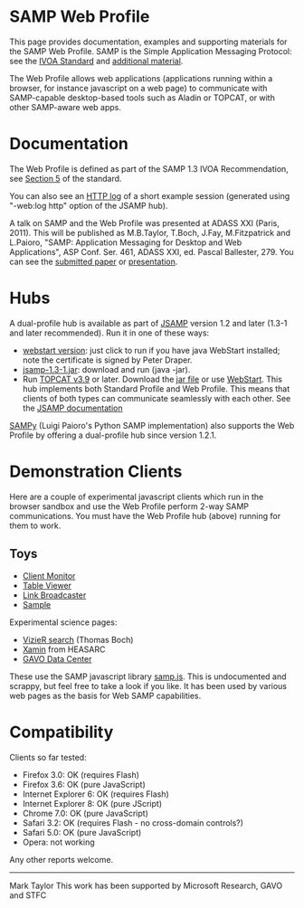 SAMP Web Profile
================

This page provides documentation, examples and supporting materials for the SAMP Web Profile. SAMP is the Simple Application Messaging Protocol: see the [IVOA Standard](http://www.ivoa.net/Documents/latest/SAMP.html) and [additional material](http://www.ivoa.net/samp).

The Web Profile allows web applications (applications running within a browser, for instance javascript on a web page) to communicate with SAMP-capable desktop-based tools such as Aladin or TOPCAT, or with other SAMP-aware web apps.

Documentation
=============

The Web Profile is defined as part of the SAMP 1.3 IVOA Recommendation, see [Section 5](http://www.ivoa.net/Documents/SAMP/20120411/REC-SAMP-1.3-20120411.html#tth_sEc5) of the standard.

You can also see an [HTTP log](http://www.star.bristol.ac.uk/~mbt/websamp/http-log.txt) of a short example session (generated using "-web:log http" option of the JSAMP hub).

A talk on SAMP and the Web Profile was presented at ADASS XXI (Paris, 2011). This will be published as M.B.Taylor, T.Boch, J.Fay, M.Fitzpatrick and L.Paioro, "SAMP: Application Messaging for Desktop and Web Applications", ASP Conf. Ser. 461, ADASS XXI, ed. Pascal Ballester, 279. You can see the [submitted paper](http://www.star.bris.ac.uk/~mbt/papers/adassXXI-O26.pdf) or [presentation](http://www.star.bris.ac.uk/~mbt/papers/adassXXI-O26_slides.pdf).

Hubs
====

A dual-profile hub is available as part of [JSAMP](http://software.astrogrid.org/doc/jsamp/) version 1.2 and later (1.3-1 and later recommended). Run it in one of these ways:

* [webstart version](http://www.star.bristol.ac.uk/~mbt/websamp/webhub.jnlp): just click to run if you have java WebStart installed; note the certificate is signed by Peter Draper.
* [jsamp-1.3-1.jar](http://www.astrogrid.org/maven/org.astrogrid/jars/jsamp-1.3-1.jar): download and run (java -jar).
* Run [TOPCAT v3.9](http://www.starlink.ac.uk/topcat/) or later. Download the [jar file](http://www.starlink.ac.uk/topcat/topcat-lite.jar) or use [WebStart](http://www.starlink.ac.uk/topcat/topcat-lite.jnlp).
This hub implements both Standard Profile and Web Profile. This means that clients of both types can communicate seamlessly with each other. See the [JSAMP documentation](http://software.astrogrid.org/doc/jsamp/)

[SAMPy](http://pypi.python.org/pypi/sampy/) (Luigi Paioro's Python SAMP implementation) also supports the Web Profile by offering a dual-profile hub since version 1.2.1.

Demonstration Clients
=====================

Here are a couple of experimental javascript clients which run in the browser sandbox and use the Web Profile perform 2-way SAMP communications. You must have the Web Profile hub (above) running for them to work.

Toys
----
* [Client Monitor](http://www.star.bristol.ac.uk/~mbt/websamp/monitor.html)
* [Table Viewer](http://www.star.bristol.ac.uk/~mbt/websamp/tdisplay.html)
* [Link Broadcaster](http://www.star.bristol.ac.uk/~mbt/websamp/sendlist.html)
* [Sample](http://www.star.bristol.ac.uk/~mbt/websamp/sample.html)

Experimental science pages:

* [VizieR search](http://cdsweb.u-strasbg.fr/~boch/SAMP-web-profile/demo/vizier-output-samp-web.html) (Thomas Boch)
* [Xamin](http://heasarc.gsfc.nasa.gov/xamin) from HEASARC
* [GAVO Data Center](http://dc.zah.uni-heidelberg.de/)

These use the SAMP javascript library [samp.js](http://www.star.bristol.ac.uk/~mbt/websamp/samp.js). This is undocumented and scrappy, but feel free to take a look if you like. It has been used by various web pages as the basis for Web SAMP capabilities.

Compatibility
=============

Clients so far tested:

* Firefox 3.0: OK (requires Flash)
* Firefox 3.6: OK (pure JavaScript)
* Internet Explorer 6: OK (requires Flash)
* Internet Explorer 8: OK (pure JScript)
* Chrome 7.0: OK (pure JavaScript)
* Safari 3.2: OK (requires Flash - no cross-domain controls?)
* Safari 5.0: OK (pure JavaScript)
* Opera: not working

Any other reports welcome.

----------------------------------------------------------------
Mark Taylor
This work has been supported by Microsoft Research, GAVO and STFC